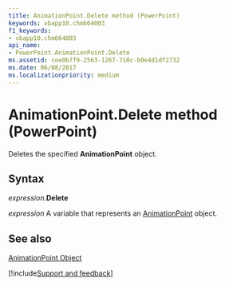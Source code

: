 ```yaml
---
title: AnimationPoint.Delete method (PowerPoint)
keywords: vbapp10.chm664003
f1_keywords:
- vbapp10.chm664003
api_name:
- PowerPoint.AnimationPoint.Delete
ms.assetid: cee0b7f9-2563-1267-710c-b0e4d1df2732
ms.date: 06/08/2017
ms.localizationpriority: medium
---
```



# AnimationPoint.Delete method (PowerPoint)

Deletes the specified **AnimationPoint** object.


## Syntax

_expression_.**Delete**

_expression_ A variable that represents an [AnimationPoint](PowerPoint.AnimationPoint.md) object.


## See also


[AnimationPoint Object](PowerPoint.AnimationPoint.md)

[!include[Support and feedback](~/includes/feedback-boilerplate.md)]